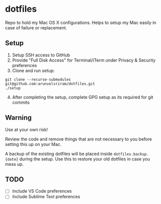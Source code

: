 # dotfiles
Repo to hold my Mac OS X configurations. Helps to setup my Mac easily in case of failure or replacement.

## Setup

1. Setup SSH access to GitHub
2. Provide "Full Disk Access" for Terminal/iTerm under Privacy & Security preferences
3. Clone and run setup:
```
git clone --recurse-submodules git@github.com:arunvelsriram/dotfiles.git
./setup
```
4. After completing the setup, complete GPG setup as its required for git commits

## Warning ##
Use at your own risk!

Review the code and remove things that are not necessary to you before setting this up on your Mac.

A backup of the existing dotfiles will be placed inside `dotfiles.backup.{date}` during the setup. Use this to restore your old dotfiles in case you mess up.

## TODO ##
- [ ] Include VS Code preferences
- [ ] Include Sublime Text preferences

